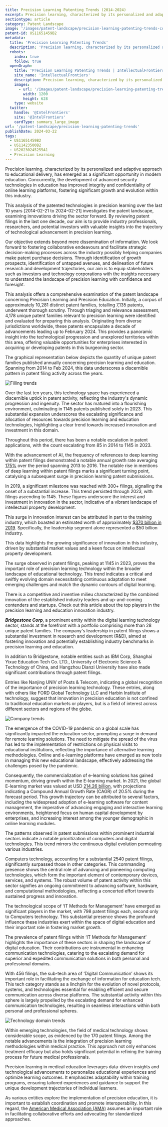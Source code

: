 ```yaml
---
title: Precision Learning Patenting Trends (2014-2024)
excerpt: Precision learning, characterized by its personalized and adaptive approach to educational delivery, has emerged as a significant opportunity in modern education.
sectiontype: article
category: Patent Landscape
image: '/images/patent-landscape/precision-learning-patenting-trends-cover.webp'
patent-id: US11651459B2
metadata:
  title: 'Precision Learning Patenting Trends'
  description: 'Precision learning, characterized by its personalized and adaptive approach to educational delivery, has emerged as a significant opportunity in modern education.'
  robots:
    index: true
    follow: true
  openGraph:
    title: 'Precision Learning Patenting Trends | IntellectualFrontiers'
    site_name: 'IntellectualFrontiers'
    description: Precision learning, characterized by its personalized and adaptive approach to educational delivery, has emerged as a significant opportunity in modern education.
    images:
      - url: '/images/patent-landscape/precision-learning-patenting-trends-cover.webp'
        width: 1200
        height: 628
    type: website
  twitter:
    handle: '@IntelFrontiers'
    site: '@IntelFrontiers'
    cardType: summary_large_image
url: '/patent-landscape/precision-learning-patenting-trends'
publishDate: 2024-03-22
tags:
  - US11651459B2
  - US11423500B2
  - US20230245255A1
  - Precision Learning
---
```


Precision learning, characterized by its personalized and adaptive approach to educational delivery, has emerged as a significant opportunity in modern education. Concurrently, the development of advanced security technologies in education has improved integrity and confidentiality of online learning platforms, fostering significant growth and evolution within this industry.

This analysis of the patented technologies in precision learning over the last 10 years [2014-02-21 to 2024-02-21] investigates the patent landscape, examining innovations driving the sector forward. By reviewing patent filings in the last one decade, our aim is to provide industry professionals, researchers, and potential investors with valuable insights into the trajectory of technological advancement in precision learning.

Our objective extends beyond mere dissemination of information. We look forward to fostering collaborative endeavours and facilitate strategic decision-making processes across the industry possibly helping companies make patent purchase decisions. Through identification of growth prospects, identification of untapped avenues, and delineation of future research and development trajectories, our aim is to equip stakeholders such as investors and technology corporations with the insights necessary to understand the landscape of precision learning with confidence and foresight.

<span class="italic text-sky-800 font-semibold">
This analysis offers a comprehensive examination of the patent landscape concerning Precision Learning and Precision Education. Initially, a corpus of approximately 10,281 distinct patent families, totalling 7,135 patents, underwent thorough scrutiny. Through triaging and relevance assessment, 4,178 unique patent families relevant to precision learning were identified and evaluated for preparing this analysis. Originating from diverse jurisdictions worldwide, these patents encapsulate a decade of advancements leading up to February 2024. This provides a panoramic insight into the technological progression and unexplored territories within this area, offering valuable opportunities for enterprises interested in acquiring or developing patents in this burgeoning sector.
</span>

The graphical representation below depicts the quantity of unique patent families published annually concerning precision learning and education. Spanning from 2014 to Feb 2024, this data underscores a discernible pattern in patent filing activity across the years.

<div class="flex justify-center">
<img src="/images/patent-landscape/precision-learning-patenting-trends-1.webp" alt="Filling trends" class="!mt-0 !mb-0">
</div>

Over the last ten years, this technology space has experienced a discernible uptick in patent activity, reflecting the industry's dynamic progression and ingenuity. The sector has matured into a flourishing environment, culminating in 1145 patents published solely in 2023. This substantial expansion underscores the escalating significance and allocation of resources towards precision learning and education technologies, highlighting a clear trend towards increased innovation and investment in this domain.

Throughout this period, there has been a notable escalation in patent applications, with the count escalating from 85 in 2014 to 1145 in 2023.

With the advancement of AI, the frequency of references to deep learning within patent filings demonstrated a notable annual growth rate averaging <a href="https://www.wipo.int/tech_trends/en/artificial_intelligence/story.html" target="_blank">175%</a> over the period spanning 2013 to 2016. The notable rise in mentions of deep learning within patent filings marks a significant turning point, catalysing a subsequent surge in precision learning patent submissions.

In 2019, a significant milestone was reached with 300+ filings, signalling the onset of a substantial increase. This trend persisted through 2023, with filings ascending to 1145. These figures underscore the interest and investment in innovation in the sector, indicative of a vibrant landscape of intellectual property development.

This surge in innovation interest can be attributed in part to the training industry, which boasted an estimated worth of approximately <a href="https://www.forbes.com/sites/sap/2020/07/14/the-dire-need-for-precision-learning/?sh=273d3c0a5c98" target="_blank">$370 billion in 2019</a>. Specifically, the leadership segment alone represented a $50 billion industry.

This data highlights the growing significance of innovation in this industry, driven by substantial market values and a keen focus on intellectual property development.

The surge observed in patent filings, peaking at 1145 in 2023, proves the important role of precision learning technology within the broader landscape of educational technology. This trend indicates a critical and swiftly evolving domain necessitating continuous adaptation to meet emerging challenges and match the dynamic contours of digital learning.

There is a competitive and inventive milieu characterized by the combined innovation of the established industry leaders and up-and-coming contenders and startups. Check out this article about the top players in the precision learning and education innovation industry.

**_Bridgestone Corp_**, a prominent entity within the digital learning technology sector, stands at the forefront with a portfolio comprising more than 28 unique patent families. The company's leadership in patent filings shows a substantial investment in research and development (R&D), aimed at fostering innovation and potentially establishing industry benchmarks in precision learning and education.

In addition to Bridgestone, notable entities such as IBM Corp, Shanghai Yixue Education Tech Co. LTD., University of Electronic Science & Technology of China, and Hangzhou Dianzi University have also made significant contributions through patent filings.

Entries like Nanjing UNIV of Posts & Telecom, indicating a global recognition of the importance of precision learning technology. These entries, along with others like FORD Global Technology LLC and Harbin Institute of technology, suggest that innovation in precision education is not confined to traditional education markets or players, but is a field of interest across different sectors and regions of the globe.

<div class="flex justify-center">
<img src="/images/patent-landscape/precision-learning-patenting-trends-2.webp" alt="Company trends" class="!mt-0 !mb-0">
</div>

The emergence of the COVID-19 pandemic on a global scale has significantly impacted the education sector, prompting a surge in demand for remote learning solutions. The need to mitigate the spread of the virus has led to the implementation of restrictions on physical visits to educational institutions, reflecting the importance of alternative learning methodologies. Online and e-learning platforms have emerged as new tools in managing this new educational landscape, effectively addressing the challenges posed by the pandemic.

Consequently, the commercialization of e-learning solutions has gained momentum, driving growth within the E-learning market. In 2021, the global E-learning market was valued at USD <a href="https://www.polarismarketresearch.com/industry-analysis/e-learning-market" target="_blank">214.26 billion</a>, with projections indicating a Compound Annual Growth Rate (CAGR) of 20.5% during the forecast period. This growth trajectory can be attributed to several factors, including the widespread adoption of e-learning software for content management, the imperative of advancing engaging and interactive learning environments, heightened focus on human capital development by enterprises, and increasing interest among the younger demographic in online learning modules.

The patterns observed in patent submissions within prominent industrial sectors indicate a notable prioritization of computers and digital technologies. This trend mirrors the continuous digital evolution permeating various industries.

Computers technology, accounting for a substantial 2540 patent filings, significantly surpassed those in other categories. This commanding presence shows the central role of advancing and pioneering computing technologies, which form the important element of contemporary devices, services, and systems. The robust volume of patent activity within this sector signifies an ongoing commitment to advancing software, hardware, and computational methodologies, reflecting a concerted effort towards sustained progress and innovation.

The technological scope of ‘IT Methods for Management’ have emerged as significant players in the market, with 798 patent filings each, second only to Computers technology. This substantial presence shows the profound influence these industries exert within the space of digital education and their important role in fostering market growth.

The prevalence of patent filings within ‘IT Methods for Management’ highlights the importance of these sectors in shaping the landscape of digital education. Their contributions are instrumental in enhancing communication technologies, catering to the escalating demand for superior and expedited communication solutions in both personal and professional domains.

With 456 filings, the sub-tech area of ‘Digital Communication’ shows its important role in facilitating the exchange of information for education tech. This tech category stands as a linchpin for the evolution of novel protocols, systems, and technologies essential for enabling efficient and secure communication across diverse platforms. The substantial activity within this sphere is largely propelled by the escalating demand for enhanced communication technologies, resulting in seamless interactions within both personal and professional spheres.

<div class="flex justify-center">
<img src="/images/patent-landscape/precision-learning-patenting-trends-3.webp" alt="Technology domain trends" class="!mt-0 !mb-0">
</div>

Within emerging technologies, the field of medical technology shows considerable scope, as evidenced by the 170 patent filings. Among the notable advancements is the integration of precision learning methodologies within medical practice. This approach not only enhances treatment efficacy but also holds significant potential in refining the training process for future medical professionals.

Precision learning in medical education leverages data-driven insights and technological advancements to personalize educational experiences and optimize learning outcomes. It emphasizes adaptability within training programs, ensuring tailored experiences and guidance to support the unique development trajectories of individual learners.

As various entities explore the implementation of precision education, it is important to establish coordination and promote interoperability. In this regard, the <a href="https://www.ama-assn.org/education/changemeded-initiative/precision-education" target="_blank">American Medical Association (AMA)</a> assumes an important role in facilitating collaborative efforts and advocating for standardized approaches.
